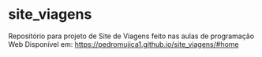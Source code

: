 # site_viagens

Repositório para projeto de Site de Viagens feito nas aulas de programação Web
Disponível em: https://pedromujica1.github.io/site_viagens/#home
